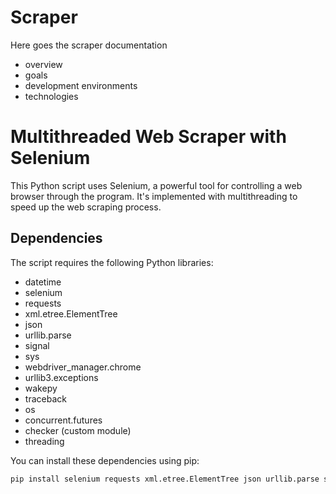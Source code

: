 # Scraper

Here goes the scraper documentation

* overview
* goals
* development environments
* technologies

# Multithreaded Web Scraper with Selenium

This Python script uses Selenium, a powerful tool for controlling a web browser through the program. It's implemented with multithreading to speed up the web scraping process.

## Dependencies

The script requires the following Python libraries:

- datetime
- selenium
- requests
- xml.etree.ElementTree
- json
- urllib.parse
- signal
- sys
- webdriver_manager.chrome
- urllib3.exceptions
- wakepy
- traceback
- os
- concurrent.futures
- checker (custom module)
- threading

You can install these dependencies using pip:

```bash
pip install selenium requests xml.etree.ElementTree json urllib.parse signal sys webdriver_manager.chrome urllib3.exceptions wakepy traceback os concurrent.futures threading

